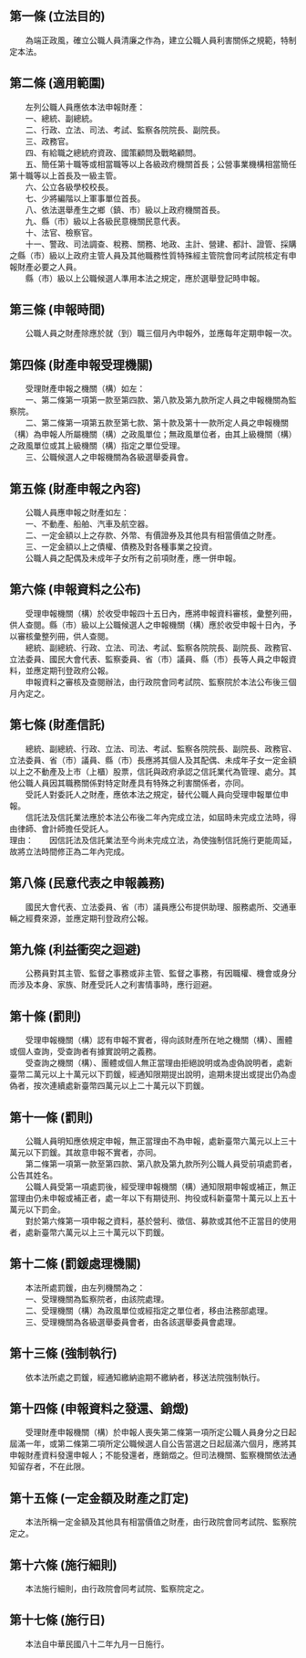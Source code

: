 第一條 (立法目的)
-----------------
　　為端正政風，確立公職人員清廉之作為，建立公職人員利害關係之規範，特制定本法。  


第二條 (適用範圍)
-----------------
　　左列公職人員應依本法申報財產：  
　　一、總統、副總統。  
　　二、行政、立法、司法、考試、監察各院院長、副院長。  
　　三、政務官。  
　　四、有給職之總統府資政、國策顧問及戰略顧問。  
　　五、簡任第十職等或相當職等以上各級政府機關首長；公營事業機構相當簡任第十職等以上首長及一級主管。  
　　六、公立各級學校校長。  
　　七、少將編階以上軍事單位首長。  
　　八、依法選舉產生之鄉（鎮、市）級以上政府機關首長。  
　　九、縣（市）級以上各級民意機關民意代表。  
　　十、法官、檢察官。  
　　十一、警政、司法調查、稅務、關務、地政、主計、營建、都計、證管、採購之縣（市）級以上政府主管人員及其他職務性質特殊經主管院會同考試院核定有申報財產必要之人員。  
　　縣（市）級以上公職候選人準用本法之規定，應於選舉登記時申報。  


第三條 (申報時間)
-----------------
　　公職人員之財產除應於就（到）職三個月內申報外，並應每年定期申報一次。  


第四條 (財產申報受理機關)
-------------------------
　　受理財產申報之機關（構）如左：  
　　一、第二條第一項第一款至第四款、第八款及第九款所定人員之申報機關為監察院。  
　　二、第二條第一項第五款至第七款、第十款及第十一款所定人員之申報機關（構）為申報人所屬機關（構）之政風單位；無政風單位者，由其上級機關（構）之政風單位或其上級機關（構）指定之單位受理。  
　　三、公職候選人之申報機關為各級選舉委員會。  


第五條 (財產申報之內容)
-----------------------
　　公職人員應申報之財產如左：  
　　一、不動產、船舶、汽車及航空器。  
　　二、一定金額以上之存款、外幣、有價證券及其他具有相當價值之財產。  
　　三、一定金額以上之債權、債務及對各種事業之投資。  
　　公職人員之配偶及未成年子女所有之前項財產，應一併申報。  


第六條 (申報資料之公布)
-----------------------
　　受理申報機關（構）於收受申報四十五日內，應將申報資料審核，彙整列冊，供人查閱。縣（市）級以上公職候選人之申報機關（構）應於收受申報十日內，予以審核彙整列冊，供人查閱。  
　　總統、副總統、行政、立法、司法、考試、監察各院院長、副院長、政務官、立法委員、國民大會代表、監察委員、省（市）議員、縣（市）長等人員之申報資料，並應定期刊登政府公報。  
　　申報資料之審核及查閱辦法，由行政院會同考試院、監察院於本法公布後三個月內定之。  


第七條 (財產信託)
-----------------
　　總統、副總統、行政、立法、司法、考試、監察各院院長、副院長、政務官、立法委員、省（市）議員、縣（市）長應將其個人及其配偶、未成年子女一定金額以上之不動產及上市（上櫃）股票，信託與政府承認之信託業代為管理、處分。其他公職人員因其職務關係對特定財產具有特殊之利害關係者，亦同。  
　　受託人對委託人之財產，應依本法之規定，替代公職人員向受理申報單位申報。  
　　信託法及信託業法應於本法公布後二年內完成立法，如屆時未完成立法時，得由律師、會計師擔任受託人。  
理由：　　因信託法及信託業法至今尚未完成立法，為使強制信託施行更能周延，故將立法時間修正為二年內完成。

第八條 (民意代表之申報義務)
---------------------------
　　國民大會代表、立法委員、省（市）議員應公布提供助理、服務處所、交通車輛之經費來源，並應定期刊登政府公報。  


第九條 (利益衝突之迴避)
-----------------------
　　公務員對其主管、監督之事務或非主管、監督之事務，有因職權、機會或身分而涉及本身、家族、財產受託人之利害情事時，應行迴避。  


第十條 (罰則)
-------------
　　受理申報機關（構）認有申報不實者，得向該財產所在地之機關（構）、團體或個人查詢，受查詢者有據實說明之義務。  
　　受查詢之機關（構）、團體或個人無正當理由拒絕說明或為虛偽說明者，處新臺幣二萬元以上十萬元以下罰鍰，經通知限期提出說明，逾期未提出或提出仍為虛偽者，按次連續處新臺幣四萬元以上二十萬元以下罰鍰。  


第十一條 (罰則)
---------------
　　公職人員明知應依規定申報，無正當理由不為申報，處新臺幣六萬元以上三十萬元以下罰鍰。其故意申報不實者，亦同。  
　　第二條第一項第一款至第四款、第八款及第九款所列公職人員受前項處罰者，公告其姓名。  
　　公職人員受第一項處罰後，經受理申報機關（構）通知限期申報或補正，無正當理由仍未申報或補正者，處一年以下有期徒刑、拘役或科新臺幣十萬元以上五十萬元以下罰金。  
　　對於第六條第一項申報之資料，基於營利、徵信、募款或其他不正當目的使用者，處新臺幣六萬元以上三十萬元以下罰鍰。  


第十二條 (罰鍰處理機關)
-----------------------
　　本法所處罰鍰，由左列機關為之：  
　　一、受理機關為監察院者，由該院處理。  
　　二、受理機關（構）為政風單位或經指定之單位者，移由法務部處理。  
　　三、受理機關為各級選舉委員會者，由各該選舉委員會處理。  


第十三條 (強制執行)
-------------------
　　依本法所處之罰鍰，經通知繳納逾期不繳納者，移送法院強制執行。  


第十四條 (申報資料之發還、銷燬)
-------------------------------
　　受理財產申報機關（構）於申報人喪失第二條第一項所定公職人員身分之日起屆滿一年，或第二條第二項所定公職候選人自公告當選之日起屆滿六個月，應將其申報財產資料發還申報人；不能發還者，應銷燬之。但司法機關、監察機關依法通知留存者，不在此限。  


第十五條 (一定金額及財產之訂定)
-------------------------------
　　本法所稱一定金額及其他具有相當價值之財產，由行政院會同考試院、監察院定之。  


第十六條 (施行細則)
-------------------
　　本法施行細則，由行政院會同考試院、監察院定之。  


第十七條 (施行日)
-----------------
　　本法自中華民國八十二年九月一日施行。